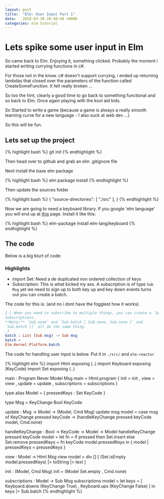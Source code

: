 ```yaml
---
layout: post
title:  "Elm: User Input Part 1"
date:   2018-03-20 20:40:48 +0000
categories: elm tutorial
---
```

# Lets spike some user input in Elm

So came back to Elm. Enjoying it, something clicked. Probably the moment i started writing currying functions in c#.

For those not in the know. c# doesn't support currying, i ended up returning  lambdas that closed over the parameters of the function called CreateSomeFunction. It felt really broken ...

So too the hint, clearly a good time to go back to something functional and so back to Elm. Once again playing with the kool aid kids.

So Started to write a game (because a game is always a really smooth learning curve for a new language - I also suck at web dev ...)

So this will be fun.

## Lets set up the project

{% highlight bash %}
git init
{% endhighlight %}

Then head over to github and grab an elm .gitignore file

Next install the base elm package

{% highlight bash %}
elm package install
{% endhighlight %}

Then update the sources folder

{% highlight bash %}
{
  "source-directories": [
        "./src"
    ],
}
{% endhighlight %}

Now we are going to need a keyboard library. If you google 'elm language' you will end up at [this](http://package.elm-lang.org/packages/elm-lang/keyboard/latest) page. Install it like this:

{% highlight bash %}
elm-package install elm-lang/keyboard
{% endhighlight %}

## The code

Below is a big blurt of code:

### Highlights

- import Set: Need a de duplicated non ordered collection of keys
- Subscription: This is what kicked my ass. A subscription is of type `Sub Msg` yet we need to sign up to both key up and key down events turns out you can create a batch.

The code for this is: (and no i dont have the foggiest how it works)

```elm
{-| When you need to subscribe to multiple things, you can create a `batch` of
subscriptions.
**Note:** `Sub.none` and `Sub.batch [ Sub.none, Sub.none ]` and
`Sub.batch []` all do the same thing.
-}
batch : List (Sub msg) -> Sub msg
batch =
Elm.Kernel.Platform.batch
```

The code for handling user input is below. Put it in `./src/` and `elm-reactor`

{% highlight elm %}
import Html exposing (..)
import Keyboard exposing (KeyCode)
import Set exposing (..)

main : Program Never Model Msg
main =
    Html.program
        { init = init
        , view = view
        , update = update
        , subscriptions = subscriptions
    }

type alias Model =
    { pressedKeys : Set KeyCode
    }

type Msg
    = KeyChange Bool KeyCode

update : Msg -> Model -> (Model, Cmd Msg)
update msg model =
    case msg of
        KeyChange pressed keyCode  ->
            (handleKeyChange pressed keyCode model, Cmd.none)

handleKeyChange : Bool -> KeyCode -> Model -> Model
handleKeyChange pressed keyCode model =
  let
    fn = if pressed then Set.insert else Set.remove
    pressedKeys = fn keyCode model.pressedKeys
  in
    { model | pressedKeys = pressedKeys }


view : Model -> Html Msg
view model =
    div []
        [ (Set.isEmpty model.pressedKeys)
          |> toString
          |> text
        ]

init : (Model, Cmd Msg)
init =
    (Model Set.empty  , Cmd.none)

subscriptions : Model -> Sub Msg
subscriptions model =
    let
        keys = [ Keyboard.downs (KeyChange True)
               , Keyboard.ups (KeyChange False)
               ]
    in
    keys |> Sub.batch
{% endhighlight %}